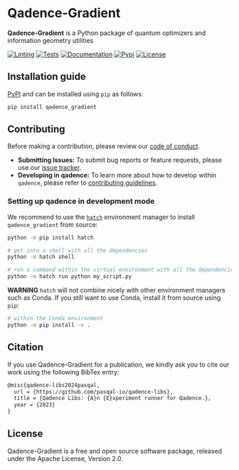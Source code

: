 # Qadence-Gradient

**Qadence-Gradient** is a Python package of quantum optimizers and information geometry utilities

[![Linting](https://github.com/pasqal-io/qadence-gradient/actions/workflows/lint.yml/badge.svg)](https://github.com/pasqal-io/qadence-gradient/actions/workflows/lint.yml)
[![Tests](https://github.com/pasqal-io/qadence-gradient/actions/workflows/test_fast.yml/badge.svg)](https://github.com/pasqal-io/qadence-gradient/actions/workflows/test.yml)
[![Documentation](https://github.com/pasqal-io/qadence-gradient/actions/workflows/build_docs.yml/badge.svg)](https://pasqal-io.github.io/qadence-gradient/latest)
[![Pypi](https://badge.fury.io/py/qadence-gradient.svg)](https://pypi.org/project/qadence-gradient/)
[![License](https://img.shields.io/badge/License-Apache_2.0-blue.svg)](https://opensource.org/licenses/Apache-2.0)


## Installation guide

[PyPI](https://pypi.org/project/qadence-gradient/) and can be installed using `pip` as follows:

```bash
pip install qadence_gradient
```

## Contributing

Before making a contribution, please review our [code of conduct](docs/CODE_OF_CONDUCT.md).

- **Submitting Issues:** To submit bug reports or feature requests, please use our [issue tracker](https://github.com/pasqal-io/qadence-gradient/issues).
- **Developing in qadence:** To learn more about how to develop within `qadence`, please refer to [contributing guidelines](docs/CONTRIBUTING.md).

### Setting up qadence in development mode

We recommend to use the [`hatch`](https://hatch.pypa.io/latest/) environment manager to install `qadence_gradient` from source:

```bash
python -m pip install hatch

# get into a shell with all the dependencies
python -m hatch shell

# run a command within the virtual environment with all the dependencies
python -m hatch run python my_script.py
```

**WARNING**
`hatch` will not combine nicely with other environment managers such as Conda. If you still want to use Conda,
install it from source using `pip`:

```bash
# within the Conda environment
python -m pip install -e .
```

## Citation

If you use Qadence-Gradient for a publication, we kindly ask you to cite our work using the following BibTex entry:

```latex
@misc{qadence-libs2024pasqal,
  url = {https://github.com/pasqal-io/qadence-libs},
  title = {Qadence Libs: {A}n {E}xperiment runner for Qadence.},
  year = {2023}
}
```

## License
Qadence-Gradient is a free and open source software package, released under the Apache License, Version 2.0.
